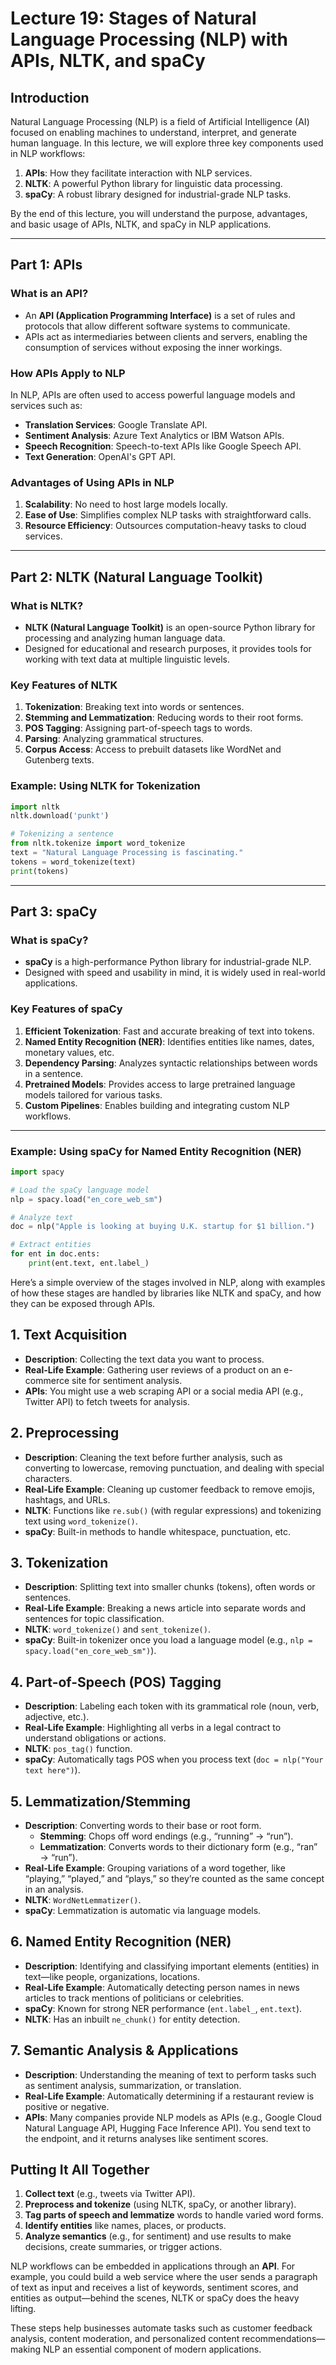 <!--
Version: 1.0.0
Release Date: 2025-01-09
Description: Initial release
-->

# Lecture 19: Stages of Natural Language Processing (NLP) with APIs, NLTK, and spaCy


## Introduction

Natural Language Processing (NLP) is a field of Artificial Intelligence (AI) focused on enabling machines to understand, interpret, and generate human language. In this lecture, we will explore three key components used in NLP workflows:

1. **APIs**: How they facilitate interaction with NLP services.
2. **NLTK**: A powerful Python library for linguistic data processing.
3. **spaCy**: A robust library designed for industrial-grade NLP tasks.

By the end of this lecture, you will understand the purpose, advantages, and basic usage of APIs, NLTK, and spaCy in NLP applications.

---


## Part 1: APIs

### What is an API?
- An **API (Application Programming Interface)** is a set of rules and protocols that allow different software systems to communicate.
- APIs act as intermediaries between clients and servers, enabling the consumption of services without exposing the inner workings.

### How APIs Apply to NLP
In NLP, APIs are often used to access powerful language models and services such as:
- **Translation Services**: Google Translate API.
- **Sentiment Analysis**: Azure Text Analytics or IBM Watson APIs.
- **Speech Recognition**: Speech-to-text APIs like Google Speech API.
- **Text Generation**: OpenAI's GPT API.

### Advantages of Using APIs in NLP
1. **Scalability**: No need to host large models locally.
2. **Ease of Use**: Simplifies complex NLP tasks with straightforward calls.
3. **Resource Efficiency**: Outsources computation-heavy tasks to cloud services.

---


## Part 2: NLTK (Natural Language Toolkit)

### What is NLTK?
- **NLTK (Natural Language Toolkit)** is an open-source Python library for processing and analyzing human language data.
- Designed for educational and research purposes, it provides tools for working with text data at multiple linguistic levels.

### Key Features of NLTK
1. **Tokenization**: Breaking text into words or sentences.
2. **Stemming and Lemmatization**: Reducing words to their root forms.
3. **POS Tagging**: Assigning part-of-speech tags to words.
4. **Parsing**: Analyzing grammatical structures.
5. **Corpus Access**: Access to prebuilt datasets like WordNet and Gutenberg texts.

### Example: Using NLTK for Tokenization
```python
import nltk
nltk.download('punkt')

# Tokenizing a sentence
from nltk.tokenize import word_tokenize
text = "Natural Language Processing is fascinating."
tokens = word_tokenize(text)
print(tokens)
```
---

## Part 3: spaCy

### What is spaCy?
- **spaCy** is a high-performance Python library for industrial-grade NLP.
- Designed with speed and usability in mind, it is widely used in real-world applications.

### Key Features of spaCy
1. **Efficient Tokenization**: Fast and accurate breaking of text into tokens.
2. **Named Entity Recognition (NER)**: Identifies entities like names, dates, monetary values, etc.
3. **Dependency Parsing**: Analyzes syntactic relationships between words in a sentence.
4. **Pretrained Models**: Provides access to large pretrained language models tailored for various tasks.
5. **Custom Pipelines**: Enables building and integrating custom NLP workflows.

---

### Example: Using spaCy for Named Entity Recognition (NER)
```python
import spacy

# Load the spaCy language model
nlp = spacy.load("en_core_web_sm")

# Analyze text
doc = nlp("Apple is looking at buying U.K. startup for $1 billion.")

# Extract entities
for ent in doc.ents:
    print(ent.text, ent.label_)
```


Here’s a simple overview of the stages involved in NLP, along with examples of how these stages are handled by libraries like NLTK and spaCy, and how they can be exposed through APIs.

## 1. Text Acquisition

- **Description**: Collecting the text data you want to process.
- **Real-Life Example**: Gathering user reviews of a product on an e-commerce site for sentiment analysis.
- **APIs**: You might use a web scraping API or a social media API (e.g., Twitter API) to fetch tweets for analysis.

## 2. Preprocessing

- **Description**: Cleaning the text before further analysis, such as converting to lowercase, removing punctuation, and dealing with special characters.
- **Real-Life Example**: Cleaning up customer feedback to remove emojis, hashtags, and URLs.
- **NLTK**: Functions like `re.sub()` (with regular expressions) and tokenizing text using `word_tokenize()`.
- **spaCy**: Built-in methods to handle whitespace, punctuation, etc.

## 3. Tokenization

- **Description**: Splitting text into smaller chunks (tokens), often words or sentences.
- **Real-Life Example**: Breaking a news article into separate words and sentences for topic classification.
- **NLTK**: `word_tokenize()` and `sent_tokenize()`.
- **spaCy**: Built-in tokenizer once you load a language model (e.g., `nlp = spacy.load("en_core_web_sm")`).

## 4. Part-of-Speech (POS) Tagging

- **Description**: Labeling each token with its grammatical role (noun, verb, adjective, etc.).
- **Real-Life Example**: Highlighting all verbs in a legal contract to understand obligations or actions.
- **NLTK**: `pos_tag()` function.
- **spaCy**: Automatically tags POS when you process text (`doc = nlp("Your text here")`).

## 5. Lemmatization/Stemming

- **Description**: Converting words to their base or root form.
  - **Stemming**: Chops off word endings (e.g., “running” → “run”).
  - **Lemmatization**: Converts words to their dictionary form (e.g., “ran” → “run”).
- **Real-Life Example**: Grouping variations of a word together, like “playing,” “played,” and “plays,” so they’re counted as the same concept in an analysis.
- **NLTK**: `WordNetLemmatizer()`.
- **spaCy**: Lemmatization is automatic via language models.

## 6. Named Entity Recognition (NER)

- **Description**: Identifying and classifying important elements (entities) in text—like people, organizations, locations.
- **Real-Life Example**: Automatically detecting person names in news articles to track mentions of politicians or celebrities.
- **spaCy**: Known for strong NER performance (`ent.label_`, `ent.text`).
- **NLTK**: Has an inbuilt `ne_chunk()` for entity detection.

## 7. Semantic Analysis & Applications

- **Description**: Understanding the meaning of text to perform tasks such as sentiment analysis, summarization, or translation.
- **Real-Life Example**: Automatically determining if a restaurant review is positive or negative.
- **APIs**: Many companies provide NLP models as APIs (e.g., Google Cloud Natural Language API, Hugging Face Inference API). You send text to the endpoint, and it returns analyses like sentiment scores.

## Putting It All Together

1. **Collect text** (e.g., tweets via Twitter API).
2. **Preprocess and tokenize** (using NLTK, spaCy, or another library).
3. **Tag parts of speech and lemmatize** words to handle varied word forms.
4. **Identify entities** like names, places, or products.
5. **Analyze semantics** (e.g., for sentiment) and use results to make decisions, create summaries, or trigger actions.

NLP workflows can be embedded in applications through an **API**. For example, you could build a web service where the user sends a paragraph of text as input and receives a list of keywords, sentiment scores, and entities as output—behind the scenes, NLTK or spaCy does the heavy lifting.

These steps help businesses automate tasks such as customer feedback analysis, content moderation, and personalized content recommendations—making NLP an essential component of modern applications.

